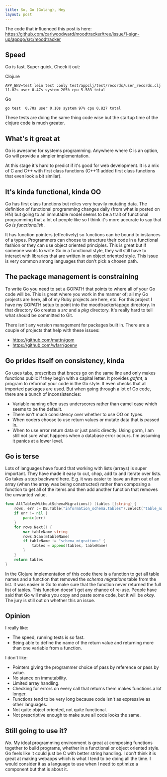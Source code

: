 ```yaml
---
title: So, Go (Golang), Hey
layout: post
---
```


The code that influenced this post is here: https://github.com/carlwoodward/moodtracker/tree/issue/1-sign-up/appgo/src/moodtracker

## Speed

Go is fast. Super quick. Check it out:

Clojure

    APP_ENV=test lein test :only test/appclj/test/records/user_records.clj  11.02s user 0.47s system 205% cpu 5.583 total

Go

    go test  0.70s user 0.10s system 97% cpu 0.827 total

These tests are doing the same thing code wise but the startup time of the clojure code is much greater.

## What's it great at

Go is awesome for systems programming. Anywhere where C is an option, Go will provide a simpler implementation.

At this stage it's hard to predict if it's good for web development. It is a mix of C and C++ with first class functions (C++11 added first class functions that even look a bit similar).

## It's kinda functional, kinda OO

Go has first class functions but relies very heavily mutating data. The definition of functional programming changes daily (from what is posted on HN) but going to an immutable model seems to be a trait of functional programming that a lot of people like so I think it's more accurate to say that _Go is functionalish_.

It has function pointers (effectively) so functions can be bound to instances of a types. Programmers can choose to structure their code in a functional fashion or they can use object oriented principles. This is great but if someone wants to write Go in a functional style, they will still have to interact with libraries that are written in an object oriented style. This issue is very common among languages that don't pick a chosen path.

## The package management is constraining

To write Go you need to set a GOPATH that points to where all of your Go code will be. This is great where you work in the manner of; all my Go projects are here, all of my Ruby projects are here, etc. For this project I have my GOPATH setup to point into the moodtracker/appgo directory. In that directory Go creates a _src_ and a _pkg_ directory. It's really hard to tell what should be committed to Git.

There isn't any version management for packages built in. There are a couple of projects that help with these issues:

- https://github.com/mattn/gom
- https://github.com/wfarr/goenv

## Go prides itself on consistency, kinda

Go uses tabs, prescribes that braces go on the same line and only makes functions public if they begin with a capital letter. It provides _gofmt_, a program to reformat your code in the Go style. It even checks that all imported packages are used. But when going through a lot of Go code, there are a bunch of inconsistencies:

- Variable naming often uses underscores rather than camel case which seems to be the default.
- There isn't much consistency over whether to use OO on types.
- When coders choose to use return values or mutate data that is passed in.
- When to use error return data or just panic directly. Using gorm, I am still not sure what happens when a database error occurs. I'm assuming it panics at a lower level.

## Go is terse

Lots of languages have found that working with lists (arrays) is super important. They have made it easy to cut, chop, add to and iterate over lists. Go takes a step backward here. E.g. it was easier to leave an item out of an array (when the array was being constructed) rather than composing a function to get all of the items and then add another function that removes the unwanted value.

```go
func AllTablesWithoutSchemaMigrations() (tables []string) {
	rows, err := DB.Table("information_schema.tables").Select("table_name").Where("table_schema = ? AND table_type = ?", "public", "BASE TABLE").Rows()
	if err != nil {
		panic(err)
	}
	for rows.Next() {
		var tableName string
		rows.Scan(&tableName)
		if tableName != "schema_migrations" {
			tables = append(tables, tableName)
		}
	}
	return tables
}
```

In the Clojure implementation of this code there is a function to get all table names and a function that removed the _schema migrations_ table from the list. It was easier in Go to make sure that the function never returned the full list of tables. This function doesn't get any chance of re-use. People have said that Go will make you copy and paste some code, but it will be _okay_. The jury is still out on whether this an issue.

## Opinion

I really like:

- The speed, running tests is so fast.
- Being able to define the name of the return value and returning more than one variable from a function.

I don't like:

- Pointers giving the programmer choice of pass by reference or pass by value.
- No stance on immutability.
- Limited array handling.
- Checking for errors on every call that returns them makes functions a lot longer.
- Functions tend to be very long because code isn't as expressive as other languages.
- Not quite object oriented, not quite functional.
- Not prescriptive enough to make sure all code looks the same.

## Still going to use it?

_No_. My ideal programming environment is great at composing functions together to build programs, whether in a functional or object oriented style. Go feels like it could just be C with better string handling. I don't think it is great at making webapps which is what I tend to be doing all the time. I would consider it as a language to use when I need to optimize a component but that is about it.
